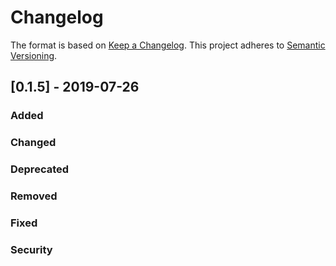 # Changelog
The format is based on [Keep a Changelog](https://keepachangelog.com/en/1.0.0/).
This project adheres to [Semantic Versioning](https://semver.org/spec/v2.0.0.html).

## [0.1.5] - 2019-07-26

### Added

### Changed

### Deprecated

### Removed

### Fixed

### Security
